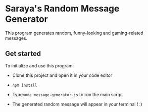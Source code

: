 # Saraya's Random Message Generator
This program generates random, funny-looking and gaming-related messages. 

## Get started
To initialize and use this program: 
  * Clone this project and open it in your code editor
  
  * `npm install`
  * Type`node message-generator.js` to run the main script 
  * The generated random message will appear in your terminal ! :)



